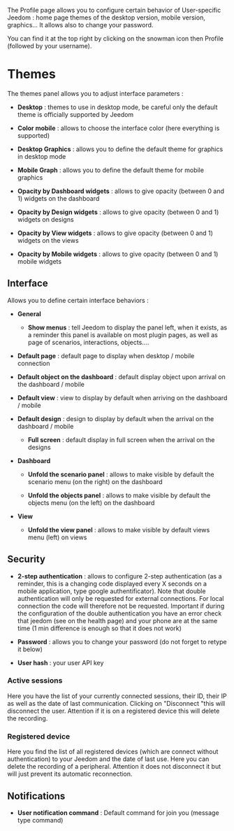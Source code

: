 The Profile page allows you to configure certain behavior of
User-specific Jeedom : home page themes of the
desktop version, mobile version, graphics… It allows
also to change your password.

You can find it at the top right by clicking on the snowman icon
then Profile (followed by your username).

Themes
======

The themes panel allows you to adjust interface parameters :

-   **Desktop** : themes to use in desktop mode, be careful only the
    default theme is officially supported by Jeedom

-   **Color mobile** : allows to choose the interface color
    (here everything is supported)

-   **Desktop Graphics** : allows you to define the default theme for
    graphics in desktop mode

-   **Mobile Graph** : allows you to define the default theme for
    mobile graphics

-   **Opacity by Dashboard widgets** : allows to give opacity
    (between 0 and 1) widgets on the dashboard

-   **Opacity by Design widgets** : allows to give opacity
    (between 0 and 1) widgets on designs

-   **Opacity by View widgets** : allows to give opacity (between
    0 and 1) widgets on the views

-   **Opacity by Mobile widgets** : allows to give opacity
    (between 0 and 1) mobile widgets

Interface
---------

Allows you to define certain interface behaviors :

-   **General**

    -   **Show menus** : tell Jeedom to display the panel
        left, when it exists, as a reminder this panel is
        available on most plugin pages, as well as
        page of scenarios, interactions, objects….

-   **Default page** : default page to display when
    desktop / mobile connection

-   **Default object on the dashboard** : default display object
    upon arrival on the dashboard / mobile

-   **Default view** : view to display by default when arriving on
    the dashboard / mobile

-   **Default design** : design to display by default when
    the arrival on the dashboard / mobile

    -   **Full screen** : default display in full screen when
        the arrival on the designs

-   **Dashboard**

    -   **Unfold the scenario panel** : allows to make visible
        by default the scenario menu (on the right) on the dashboard

    -   **Unfold the objects panel** : allows to make visible by
        default the objects menu (on the left) on the dashboard

-   **View**

    -   **Unfold the view panel** : allows to make visible by
        default views menu (left) on views

Security
--------

-   **2-step authentication** : allows to configure
    2-step authentication (as a reminder, this is a changing code
    displayed every X seconds on a mobile application, type
    google authentificator). Note that double authentication will only be requested for external connections. For local connection the code will therefore not be requested. Important if during the configuration of the double authentication you have an error check that jeedom (see on the health page) and your phone are at the same time (1 min difference is enough so that it does not work)

-   **Password** : allows you to change your password (do not
    forget to retype it below)

-   **User hash** : your user API key

### Active sessions

Here you have the list of your currently connected sessions, their ID,
their IP as well as the date of last communication. Clicking on
"Disconnect "this will disconnect the user. Attention if it is on
a registered device this will delete the recording.

### Registered device

Here you find the list of all registered devices (which are
connect without authentication) to your Jeedom and the date of
last use. Here you can delete the recording of a
peripheral. Attention it does not disconnect it but will just prevent
its automatic reconnection.

Notifications
-------------

-   **User notification command** : Default command for
    join you (message type command)
